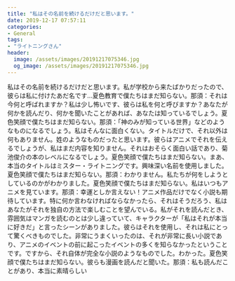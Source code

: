 ```yaml
---
title: "私はその名前を続けるだけだと思います。"
date: 2019-12-17 07:57:11
categories:
- General
tags:
- "ライトニングさん"
header:
  image: /assets/images/20191217075346.jpg
  og_image: /assets/images/20191217075346.jpg
---
```


私はその名前を続けるだけだと思います。私が学校から来たばかりだったので、彼らは私に付けたあだ名です...夏色教育で僕たちはまだ知らない。那須：それは今何と呼ばれますか？私は少し怖いです、彼らは私を何と呼びますか？あなたが何かを読んだり、何かを聞いたことがあれば、あなたは知っているでしょう。夏色笑顔で僕たちはまだ知らない。那須：「神のみが知っている世界」などのようなものになるでしょう。私はそんなに面白くない。タイトルだけで、それ以外は何もありません。姓のようなものだったと思います。彼らはアニメでそれを伝えるでしょうが、私はまだ内容を知りません。それはおそらく面白い話であり、菊池俊介の本のレベルになるでしょう。夏色笑顔で僕たちはまだ知らない。まあ、本当のタイトルはミスター・ライトニングです。興味深い名前を使用しました。夏色笑顔で僕たちはまだ知らない。那須：わかりません。私たちが何をしようとしているのかがわかりました。夏色笑顔で僕たちはまだ知らない。私はいつもアニメを見ています。那須：幸運としか言えない！アニメ作品だけでなく小説も期待しています。特に何か言わなければならなかったら、それはそうだろう、私はあなたがそれを独自の方法で楽しむことを望んでいる。私がそれを読んだとき、雰囲気はマンガを読むのとは少し違っていて、キャラクターが「私はそれが本当に好きだ」と言ったシーンがありました。彼らはそれを使用し、それは私にとって驚くべきものでした。非常にうまくいったのは、それが非常に長い小説であり、アニメのイベントの前に起こったイベントの多くを知らなかったということです。ですから、それ自体が完全な小説のようなものでした。わかった。夏色笑顔で僕たちはまだ知らない。彼らも漫画を読んだと聞いた。那須：私も読んだことがあり、本当に素晴らしい
